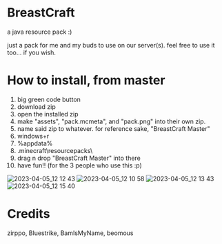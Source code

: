 # BreastCraft
a java resource pack :)

just a pack for me and my buds to use on our server(s).
feel free to use it too... if you wish.

# How to install, from master
1) big green code button
2) download zip
3) open the installed zip
4) make "assets", "pack.mcmeta", and "pack.png" into their own zip.
5) name said zip to whatever. for reference sake, "BreastCraft Master"
6) windows+r
7) %appdata%
8) \.minecraft\resourcepacks\
9) drag n drop "BreastCraft Master" into there
10) have fun!! (for the 3 people who use this :p)

![2023-04-05_12 12 43](https://user-images.githubusercontent.com/95554321/230142278-c540cca0-8fa2-4bec-af9e-2ea38c9b9eb6.png)
![2023-04-05_12 10 58](https://user-images.githubusercontent.com/95554321/230142312-b7bba60d-c640-4b6b-ae9e-abeb6cfdcaf8.png)
![2023-04-05_12 13 43](https://user-images.githubusercontent.com/95554321/230142325-4b1de820-6ef9-48b6-b9fe-dd484496a27c.png)
![2023-04-05_12 15 40](https://user-images.githubusercontent.com/95554321/230142340-2cbc5c02-8d39-42e8-8676-015a5db75d7f.png)


# Credits
zirppo, Bluestrike, BamIsMyName, beomous

